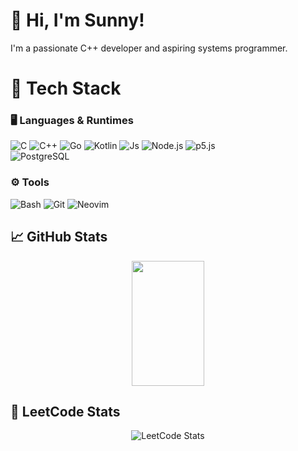 # 👋 Hi, I'm Sunny!

I'm a passionate C++ developer and aspiring systems programmer.

# 🚀 Tech Stack

### 🖥️ Languages & Runtimes
![C](https://img.shields.io/badge/C-A8B9CC?style=flat&logo=c&logoColor=white) 
![C++](https://img.shields.io/badge/C++-00599C?style=flat&logo=c%2b%2b&logoColor=white) 
![Go](https://img.shields.io/badge/Go-00ADD8?style=flat&logo=go&logoColor=white) 
![Kotlin](https://img.shields.io/badge/Kotlin-7F52FF?style=flat&logo=kotlin&logoColor=white) 
![Js](https://img.shields.io/badge/Js-F7DF1E?style=flat&logo=javascript&logoColor=black) 
![Node.js](https://img.shields.io/badge/Node.js-43853D?style=flat&logo=node.js&logoColor=white) 
![p5.js](https://img.shields.io/badge/p5.js-ED225D?style=flat&logo=p5dotjs&logoColor=white)  
![PostgreSQL](https://img.shields.io/badge/PostgreSQL-316192?style=flat&logo=postgresql&logoColor=white)  

### ⚙️ Tools
![Bash](https://img.shields.io/badge/Bash-121011?style=flat&logo=gnu-bash&logoColor=white) 
![Git](https://img.shields.io/badge/Git-F05032?style=flat&logo=git&logoColor=white) 
![Neovim](https://img.shields.io/badge/Neovim-57A143?style=flat&logo=neovim&logoColor=white)  


## 📈 GitHub Stats

<p align="center">
  <img width="48%" height="200" src="https://github-readme-stats.vercel.app/api?username=SunnyGitGud&show_icons=true&theme=tokyonight" />
</p>

## 🧩 LeetCode Stats

<p align="center">
  <img src="https://leetcard.jacoblin.cool/sunnygitgud?theme=dark&font=Baloo&ext=heatmap" alt="LeetCode Stats" />
</p>
